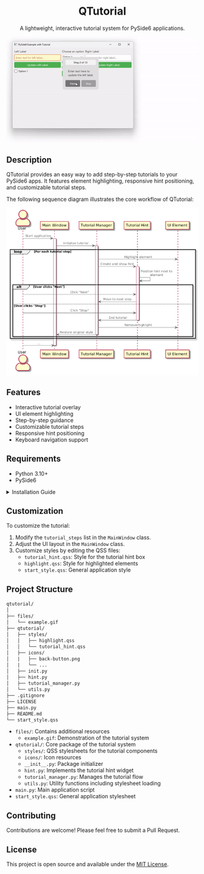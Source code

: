 <div align="center">

# QTutorial

A lightweight, interactive tutorial system for PySide6 applications.

<img src="./files/example.gif" alt="QTutorial Example" width="600"/>

</div>

## Description

QTutorial provides an easy way to add step-by-step tutorials to your PySide6 apps. It features element highlighting,
responsive hint positioning, and customizable tutorial steps.

The following sequence diagram illustrates the core workflow of QTutorial:

<div align="center">
  <img src="./files/sequence_diagram.png" alt="QTutorial Sequence Diagram" width="600"/>
</div>

## Features

- Interactive tutorial overlay
- UI element highlighting
- Step-by-step guidance
- Customizable tutorial steps
- Responsive hint positioning
- Keyboard navigation support

## Requirements

- Python 3.10+
- PySide6

<details>
<summary>Installation Guide</summary>

1. Clone this repository:
   ```bash
   git clone https://github.com/HardMax71/qtutorial.git
    ```

2. Navigate to the project directory:
    ```bash
    cd qtutorial
    ```

3. Create a virtual environment:
   ```bash
   python -m venv venv
   ```

4. Activate the virtual environment:
    - On Windows:
   ```bash
     venv\Scripts\activate
   ```
    - On macOS and Linux:
   ```bash
      source venv/bin/activate
   ```

5. Install the required packages:

   ```bash
   pip install requirements.txt # or pip install PySide6
   ```

6. Run the application:
   ```bash
    python main.py
    ```

The application will start with the tutorial mode automatically activated.

</details>

## Customization

To customize the tutorial:

1. Modify the `tutorial_steps` list in the `MainWindow` class.
2. Adjust the UI layout in the `MainWindow` class.
3. Customize styles by editing the QSS files:
    - `tutorial_hint.qss`: Style for the tutorial hint box
    - `highlight.qss`: Style for highlighted elements
    - `start_style.qss`: General application style

## Project Structure

```plaintext
qtutorial/
│
├── files/
│   └── example.gif
├── qtutorial/
│   ├── styles/
│   │   ├── highlight.qss
│   │   └── tutorial_hint.qss
│   ├── icons/
│   |   ├── back-button.png
│   |   └── ...
│   ├── init.py
│   ├── hint.py
│   ├── tutorial_manager.py
│   └── utils.py
├── .gitignore
├── LICENSE
├── main.py
├── README.md
└── start_style.qss
```

- `files/`: Contains additional resources
  - `example.gif`: Demonstration of the tutorial system
- `qtutorial/`: Core package of the tutorial system
  - `styles/`: QSS stylesheets for the tutorial components
  - `icons/`: Icon resources
  - `__init__.py`: Package initializer
  - `hint.py`: Implements the tutorial hint widget
  - `tutorial_manager.py`: Manages the tutorial flow
  - `utils.py`: Utility functions including stylesheet loading
- `main.py`: Main application script
- `start_style.qss`: General application stylesheet

## Contributing

Contributions are welcome! Please feel free to submit a Pull Request.

## License

This project is open source and available under the [MIT License](LICENSE).